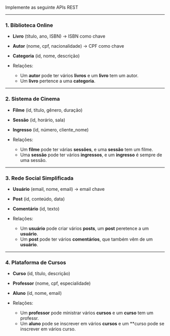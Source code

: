 Implemente as seguinte APIs REST

---

### 1. **Biblioteca Online**

* **Livro** (título, ano, ISBN) -> ISBN como chave
* **Autor** (nome, cpf, nacionalidade) -> CPF como chave
* **Categoria** (id, nome, descrição)


* Relações:
  * Um **autor** pode ter vários **livros** e um **livro** tem um autor.
  * Um **livro** pertence a uma **categoria**.

---

### 2. **Sistema de Cinema**

* **Filme** (id, título, gênero, duração)
* **Sessão** (id, horário, sala)
* **Ingresso** (id, número, cliente\_nome)


* Relações:
  * Um **filme** pode ter várias **sessões**, e uma **sessão** tem um filme.
  * Uma **sessão** pode ter vários **ingressos**, e um **ingresso** é sempre de uma sessão.

---

### 3. **Rede Social Simplificada**

* **Usuário** (email, nome, email) -> email chave
* **Post** (id, conteúdo, data)
* **Comentário** (id, texto)


* Relações:
  * Um **usuário** pode criar vários **posts**, um **post** peretence a um **usuário**.
  * Um **post** pode ter vários **comentários**, que também vêm de um **usuário**.

---

### 4. **Plataforma de Cursos**

* **Curso** (id, título, descrição)
* **Professor** (nome, cpf, especialidade)
* **Aluno** (id, nome, email)

  
* Relações:
  * Um **professor** pode ministrar vários **cursos** e um **curso** tem um professr.
  * Um **aluno** pode se inscrever em vários **cursos** e um **curso pode se inscrever em vários curso.
